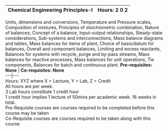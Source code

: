 **Chemical Engineering Principles-I** | **Hours: 2 0 2**  
---|---  
Units, dimensions and conversions, Temperature and Pressure scales, Composition of mixtures, Principles of stoichiometric combination, Nature of balances; Concept of a balance, Input-output relationships, Steady-state considerations, Sub-systems and interconnections, Mass balance diagrams and tables, Mass balances for items of plant, Choice of basis/datum for balances, Overall and component balances, Limiting and excess reactants, Balances for systems with recycle, purge and by-pass streams, Mass balances for reactive processes, Mass balances for unit operations, Tie components, Balances for batch and continuous plant.
**Pre-requisites: None** | **Co-requisites: None**  
---|---  
Hours: XYZ where X = Lecture, Y = Lab, Z = Credit  
All hours are per week.  
3 Lab hours constitute 1 credit hour  
1 credit hour implies 1 lecture of 50mins per academic week. 16 weeks in total.  
Pre-Requisite courses are courses required to be completed before this course may be taken  
Co-Requisite courses are courses required to be taken along with this course
